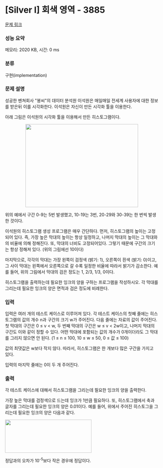 # [Silver I] 회색 영역 - 3885 

[문제 링크](https://www.acmicpc.net/problem/3885) 

### 성능 요약

메모리: 2020 KB, 시간: 0 ms

### 분류

구현(implementation)

### 문제 설명

<p>성공한 벤쳐회사 "봉씨"의 데이터 분석원 이석원은 매일매일 전세계 사용자에 대한 정보를 받은뒤 이를 시각화한다. 이석원은 자신이 만든 시각화 툴을 이용한다.</p>

<p>아래 그림은 이석원의 시각화 툴을 이용해서 만든 히스토그램이다.</p>

<p style="text-align: center;"><img alt="" src="https://onlinejudgeimages.s3-ap-northeast-1.amazonaws.com/upload/images/gre.png" style="width: 370px; height: 273px;"></p>

<p>위의 예에서 구간 0-9는 5번 발생했고, 10-19는 3번, 20-29와 30-39는 한 번씩 발생한 것이다.</p>

<p>이석원의 히스토그램 생성 프로그램은 매우 간단하다. 먼저, 히스토그램의 높이는 고정되어 있다. 즉, 가장 높은 막대의 높이는 항상 일정하고, 나머지 막대의 높이는 그 막대와의 비율에 의해 정해진다. 또, 막대의 너비도 고정되어있다. 그렇기 때문에 구간의 크기는 항상 정해져 있다. (위의 그림에선 10이다) </p>

<p>마지막으로, 각각의 막대는 가장 왼쪽이 검정색 (밝기: 1), 오른쪽이 흰색 (밝기: 0)이고, 그 사이 막대는 왼쪽에서 오른쪽으로 갈 수록 일정한 비율에 따라서 밝기가 감소한다. 예를 들어, 위의 그림에서 막대의 검은 정도는 1, 2/3, 1/3, 0이다.</p>

<p>히스토그램을 출력하는데 필요한 잉크의 양을 구하는 프로그램을 작성하시오. 각 막대를 그리는데 필요한 잉크의 양은 면적과 검은 정도에 비례한다.</p>

### 입력 

 <p>입력은 여러 개의 테스트 케이스로 이루어져 있다. 각 테스트 케이스의 첫째 줄에는 히스토그램의 값의 개수 n과 구간의 크기 w가 주어진다. 다음 줄에는 자료의 값이 주어진다. 첫 막대의 구간은 0 ≤ v < w, 두 번째 막대의 구간은 w ≤ v < 2w이고, 나머지 막대의 구간도 이와 같이 정할 수 있다. 어떤 막대에 포함되는 값의 개수가 0개이더라도 그 막대를 그리지 않으면 안 된다. (1 ≤ n ≤ 100, 10 ≤ w ≤ 50, 0 ≤ 값 ≤ 100)</p>

<p>값의 최댓값은 w보다 작지 않다. 따라서, 히스토그램은 한 개보다 많은 구간을 가지고 있다.</p>

<p>입력의 마지막 줄에는 0이 두 개 주어진다.</p>

### 출력 

 <p>각 테스트 케이스에 대해서 히스토그램을 그리는데 필요한 잉크의 양을 출력한다.</p>

<p>가장 높은 막대를 검정색으로 드는데 잉크가 1만큼 필요하다. 또, 히스토그램에서 축과 글자를 그리는데 필요한 잉크의 양은 0.01이다. 예를 들어, 위에서 주어진 히스토그을 그리는데 필요한 잉크의 양은 다음과 같다.</p>

<p><img alt="" src="/upload/images/ink.png" style="width: 284px; height: 109px;"></p>

<p>정답과의 오차가 10<sup>-5</sup>보다 작은 경우에 정답이다.</p>

